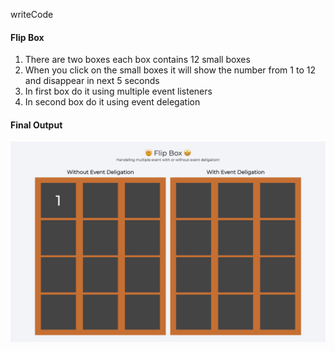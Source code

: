 writeCode

#### Flip Box

1. There are two boxes each box contains 12 small boxes
2. When you click on the small boxes it will show the number from 1 to 12 and disappear in next 5 seconds
3. In first box do it using multiple event listeners
4. In second box do it using event delegation

#### Final Output

![Flip Box](./assets/flip.png)
